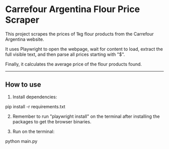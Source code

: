 # Carrefour Argentina Flour Price Scraper

This project scrapes the prices of 1kg flour products from the Carrefour Argentina website.

It uses Playwright to open the webpage, wait for content to load, extract the full visible text, and then parse all prices starting with "$".

Finally, it calculates the average price of the flour products found.

---

## How to use

1. Install dependencies:

pip install -r requirements.txt

2. Remember to run "playwright install" on the terminal after installing the packages to get the browser binaries.

3. Run on the terminal:

python main.py
